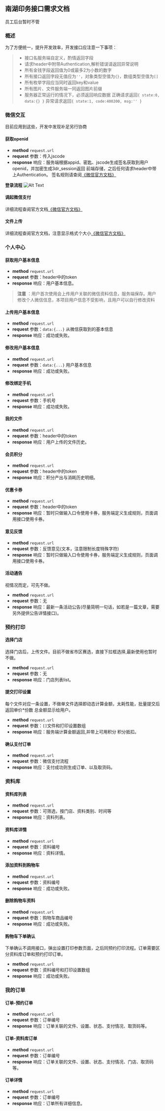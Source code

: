 
## 南湖印务接口需求文档
员工后台暂时不管
### 概述

为了方便统一，提升开发效率，开发接口应注意一下事项：
> - 接口名服务端自定义，酌情返回字段
> - 请求header中附带Authentication,解析错误请返回异常说明
> - 所有金钱字段返回值为0或最多2为小数的数字
> - 所有接口返回字段无值应为`''`，对象类型空值为`{}`，数组类型空值为`[]`
> - 所有枚举字段应当同时返回key和value
> - 所有图片、文件服务端一同返回图片前缀
> - 服务器正常运行的情况下，必须返回响应数据
> 正确请求返回`{ state:0, data:{} }`
> 异常请求返回`{ state:1, code:400200, msg:'' }`

### 微信交互
目前应用到这些，开发中发现补足另行协商
#### 获取openid
- **method** `request.url`
- **request**
    参数：传入jscode
- **response**
    响应：服务端根据appid、密匙、jscode生成签名获取到用户openid，并加密生成3dr_session返回 前端存储，之后任何请求header中带上Authentication。
    签名规则请查阅<a href="https://developers.weixin.qq.com/miniprogram/dev/api/signature.html#wxchecksessionobject" target="_blank">《微信官方文档》</a>

**登录流程**
![Alt Text](https://developers.weixin.qq.com/miniprogram/dev/image/api-login.jpg?t=201857)

#### 调起微信支付
详细流程查阅官方文档<a href="https://pay.weixin.qq.com/wiki/doc/api/wxa/wxa_api.php?chapter=7_7&index=5" target="_blank">《微信官方文档》</a>

#### 文件上传
详细流程查阅官方文档，注意显示格式个大小<a href="https://developers.weixin.qq.com/miniprogram/dev/api/network-file.html#wxuploadfileobject" target="_blank">《微信官方文档》</a>

### 个人中心
#### 获取用户基本信息
- **method** `request.url`
- **request**
    参数：header中的token
- **response**
    响应：用户基本信息。
> **注意** ：用户首次使用会上传用户关联的微信资料信息，服务端保存。用户修改个人微信信息，本项目用户信息不受影响，且用户可以自行修改资料

#### 上传用户基本信息
- **method** `request.url`
- **request**
    参数：`data:{...}` 从微信获取到的基本信息
- **response**
    响应：成功或失败。

#### 修改用户基本信息
- **method** `request.url`
- **request**
    参数：`data:{...}` 用户基本信息
- **response**
    响应：成功或失败。

#### 修改绑定手机
- **method** `request.url`
- **request**
    参数：手机号
- **response**
    响应：成功或失败。

#### 我的文件
- **method** `request.url`
- **request**
    参数：header中的token
- **response**
    响应：用户上传的文件历史。

#### 会员积分
- **method** `request.url`
- **request**
    参数：header中的token
- **response**
    响应：积分产出与消耗历史明细。

#### 优惠卡券
- **method** `request.url`
- **request**
    参数：header中的token
- **response**
    响应：暂时只做输入口令使用卡券，服务端定义生成规则，页面调用接口使用卡券。

#### 意见反馈
- **method** `request.url`
- **request**
    参数：反馈意见(文本，注意限制长度特殊字符)
- **response**
    响应：暂时只做输入口令使用卡券，服务端定义生成规则，页面调用接口使用卡券。

#### 活动通告
视情况而定，可先不做。
- **method** `request.url`
- **request**
    参数：无
- **response**
    响应：最新一条活动公告(尽量简明一句话，如若是一篇文章，需要另外提供公告详情接口)。

### 预约打印

#### 选择门店
选择门店后，上传文件。目前不做省市区赛选，直接下拉框选择,最新使用也暂时不做。
- **method** `request.url`
- **request**
    参数：无
- **response**
    响应：门店列表list。

#### 提交打印设置
每个文件对应一条设置，不做单文件选择即动态计算金额，太耗性能，批量提交后返回单价*份数 总金额显示给用户。
- **method** `request.url`
- **request**
    参数：`[]`文件和打印设置数组
- **response**
    响应：服务端计算金额返回,并带上可用积分 积分抵扣。

#### 确认支付订单
- **method** `request.url`
- **request**
    参数：微信支付流程
- **response**
    响应：支付成功则生成订单、以及取货码。

### 资料库
#### 资料库列表
- **method** `request.url`
- **request**
    参数：可筛选，按门店、资料类别、时间等
- **response**
    响应：资料列表。

#### 资料库详情
- **method** `request.url`
- **request**
    参数：资料编号
- **response**
    响应：资料详情。

#### 添加资料到购物车
- **method** `request.url`
- **request**
    参数：资料编号
- **response**
    响应：成功或失败。

#### 删除购物车资料
- **method** `request.url`
- **request**
    参数：购物车商品编号
- **response**
    响应：成功或失败。

#### 购物车下单确认
下单确认不调用接口，弹出设置打印参数页面，之后同预约打印流程。订单需要区分资料库订单和预约打印订单。
- **method** `request.url`
- **request**
    参数：资料编号和打印设置数组
- **response**
    响应：成功或失败。

### 我的订单
#### 订单-预约订单
- **method** `request.url`
- **request**
    参数：订单编号
- **response**
    响应：订单关联的文件、设置、状态、支付情况、取货码等。

#### 订单-资料库订单
- **method** `request.url`
- **request**
    参数：订单编号
- **response**
    响应：订单关联的文件、设置、状态、支付情况、门店、取货码等。

#### 订单详情
- **method** `request.url`
- **request**
    参数：订单编号
- **response**
    响应：订单所有详细信息。

